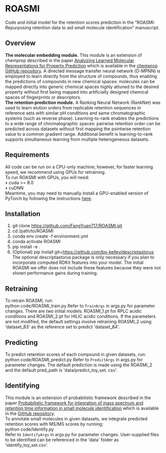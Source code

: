# ROASMI
Code and initial model for the retention scores prediction in the “ROASMI: Repurposing retention data to aid small molecule identification” manuscript.  
## Overview
**The molecular embedding module.** This module is an extension of chemprop described in the paper [Analyzing Learned Molecular Representations for Property Prediction](https://pubs.acs.org/doi/10.1021/acs.jcim.9b00237) which is available in the [chemprop GitHub repository](https://github.com/chemprop/chemprop). A directed message transfer neural network (D-MPNN) is employed to learn directly from the structure of compounds, thus enabling the predictions of compounds in new chemical spaces: molecules can be mapped directly into generic chemical spaces highly attuned to the desired property without first being mapped into artificially designed chemical spaces of fingerprints or descriptors.   
**The retention prediction module.** A Ranking Neural Network (RankNet) was used to learn elution orders from replicable retention sequences in reference sets with similar pH conditions and same chromatographic systems (such as reverse phase). Learning-to-rank enables the predictions to a wide range of chromatographic spaces: pairwise retention order can be predicted across datasets without first mapping the pointwise retention value to a common gradient range. Additional benefit is learning-to-rank supports simultaneous learning from multiple heterogeneous datasets.  
## Requirements
All code can be run on a CPU-only machine; however, for faster learning speed, we recommend using GPUs for retraining.  
To run ROASMI with GPUs, you will need:  
•	cuda >= 8.0  
•	cuDNN  
Meantime, you may need to manually install a GPU-enabled version of PyTorch by following the instructions [here](https://pytorch.org/get-started/locally/).  
## Installation  
  1.	git clone https://github.com/FangYuan717/ROASMI.git
  2.	cd /path/to/ROASMI
  3.	conda env create -f environment.yml
  4.	conda activate ROASMI
  5.	pip install -e .
  6.	(Optional) pip install git+https://github.com/bp-kelley/descriptastorus
The optional descriptastorus package is only necessary if you plan to incorporate computed RDKit features into your model. The initial ROASMI we offer does not include these features because they were not shown performance gains during training.   
## Retraining
To retrain ROASMI, run:  
  python code/ROASMI_train.py 
Refer to `TrainArgs` in args.py for parameter changes. There are two initial models: ROASMI_1.pt for RPLC acidic conditions and ROASMI_2.pt for HILIC acidic conditions. If the parameters are not modified, the default settings involve retraining ROASMI_2 using 'dataset_83' as the reference set to predict 'dataset_84'.  
## Predicting
To predict retention scores of each compound in given datasets, run:  
  python code/ROASMI_predict.py 
Refer to `PredictArgs` in args.py for parameter changes. The default prediction is made using the ROASMI_2 and the default pred_path is 'data/predict_toy_set. csv'.  
## Identifying
This module is an extension of probabilistic framework described in the paper [Probabilistic framework for integration of mass spectrum and retention time information in small molecule identification](https://academic.oup.com/bioinformatics/article/37/12/1724/6007259?login=true) which is available in the [GitHub repository](https://github.com/aalto-ics-kepaco/msms_rt_score_integration).   
To annotate small molecules in given datasets, we integrate predicted retention scores with MS/MS scores by running:  
  python code/Identify.py  
Refer to `IdentifyArgs` in args.py for parameter changes. User-supplied files to be identified can be referenced in the 'data' folder as 'identify_toy_set.csv'.
